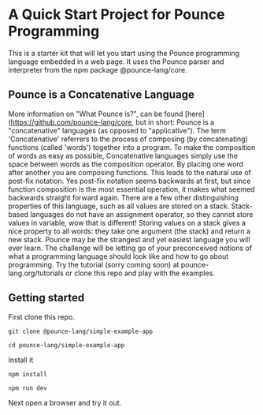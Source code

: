 # A Quick Start Project for Pounce Programming
This is a starter kit that will let you start using the Pounce programming language embedded in a web page.
It uses the Pounce parser and interpreter from the npm package @pounce-lang/core.

## Pounce is a Concatenative Language
More information on "What Pounce is?", can be found [here](https://github.com/pounce-lang/core, but in short: Pounce is a "concatenative" languages (as opposed to "applicative"). The term 'Concatenative' referrers to the process of composing (by concatenating) functions (called 'words') together into a program. To make the composition of words as easy as possible, Concatenative languages simply use the space between words as the composition operator. By placing one word after another you are composing functions. This leads to the natural use of post-fix notation. Yes post-fix notation seems backwards at first, but since function composition is the most essential operation, it makes what seemed backwards straight forward again. There are a few other distinguishing properties of this language, such as all values are stored on a stack. Stack-based languages do not have an assignment operator, so they cannot store values in variable, wow that is different! Storing values on a stack gives a nice property to all words: they take one argument (the stack) and return a new stack. Pounce may be the strangest and yet easiest language you will ever learn. The challenge will be letting go of your preconceived notions of what a programming language should look like and how to go about programming. Try the tutorial (sorry coming soon) at pounce-lang.org/tutorials or clone this repo and play with the examples.

## Getting started
First clone this repo.
``` shell
git clone @pounce-lang/simple-example-app
```

``` shell
cd pounce-lang/simple-example-app
```
Install it
``` shell
npm install
```

``` shell
npm run dev
```

Next open a browser and try it out.
